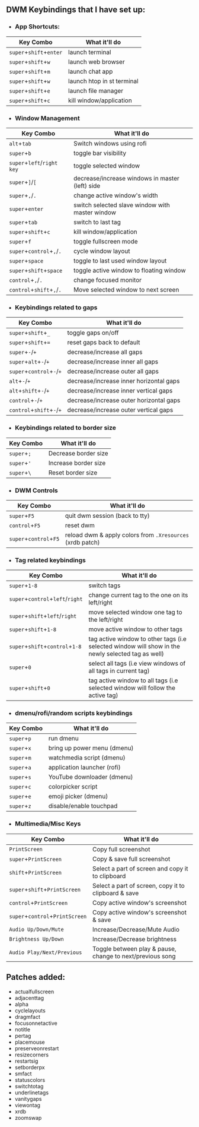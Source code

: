 ## DWM Keybindings that I have set up:


- ### App Shortcuts:

| Key Combo              | What it'll do             |
|------------------------|---------------------------|
| `super`+`shift`+`enter`| launch terminal      	 |
| `super`+`shift`+`w`    | launch web browser   	 |
| `super`+`shift`+`m`    | launch chat app 			 |
| `super`+`shift`+`w`    | launch htop in st terminal|
| `super`+`shift`+`e`    | launch file manager       |
| `super`+`shift`+`c`    | kill window/application	 |


- ### Window Management

| Key Combo             	| What it'll do                                  |
|---------------------------|------------------------------------------------|
| `alt`+`tab`		        | Switch windows using rofi 				 	 |
| `super`+`b`               | toggle bar visibility                          |
| `super`+`left`/`right key`| toggle selected window          			 	 |
| `super`+`]`/`[`			| decrease/increase windows in master (left) side|
| `super`+`,`/`.`			| change active window's width   			 	 |
| `super`+`enter`			| switch selected slave window with master window|
| `super`+`tab`				| switch to last tag 					 		 |
| `super`+`shift`+`c`		| kill window/application 					 	 |
| `super`+`f`				| toggle fullscreen mode 				 		 |
| `super`+`control`+`,`/`.`	| cycle window layout 							 |
| `super`+`space`			| toggle to last used window layout 			 |
| `super`+`shift`+`space`	| toggle active window to floating window 		 |
| `control`+`,`/`.`			| change focused monitor 						 |
| `control`+`shift`+`,`/`.`	| Move selected window to next screen 			 |

- ### Keybindings related to gaps

| Key Combo         		| What it'll do                          |
|---------------------------|----------------------------------------|
| `super`+`shift`+`_` 	 	| toggle gaps on/off 					 |
| `super`+`shift`+`=` 	 	| reset gaps back to default 			 | 
| `super`+`-`/`+` 		    | decrease/increase all gaps			 | 
| `super`+`alt`+`-`/`+` 	| decrease/increase inner all gaps		 | 
| `super`+`control`+`-`/`+` | decrease/increase outer all gaps 		 | 
| `alt`+`-`/`+` 			| decrease/increase inner horizontal gaps| 
| `alt`+`shift`+`-`/`+` 	| decrease/increase inner vertical gaps  | 
| `control`+`-`/`+` 		| decrease/increase outer horizontal gaps| 
| `control`+`shift`+`-`/`+` | decrease/increase outer vertical gaps  | 

- ### Keybindings related to border size

| Key Combo         		| What it'll do                          |
|---------------------------|----------------------------------------|
| `super`+`;`				| Decrease border size 				     |
| `super`+`'`				| Increase border size 				     |
| `super`+`\`				| Reset border size 				 	 |

- ### DWM Controls

| Key Combo       		| What it'll do                                        	   |
|-----------------------|----------------------------------------------------------|
| `super`+`F5`          | quit dwm session (back to tty) 						   |
| `control`+`F5`        | reset dwm 											   |
| `super`+`control`+`F5`| reload dwm & apply colors from `.Xresources` (xrdb patch)|


- ### Tag related keybindings

| Key Combo               		  | What it'll do                                        											 |
|---------------------------------|--------------------------------------------------------------------------------------------------|
| `super`+`1-8`               	  | switch tags 				 																	 |
| `super`+`control`+`left`/`right`| change current tag to the one on its left/right 												 | 
| `super`+`shift`+`left`/`right`  | move selected window one tag to the left/right 													 | 
| `super`+`shift`+`1-8`           | move active window to other tags 			 													 |
| `super`+`shift`+`control`+`1-8` | tag active window to other tags	(i.e selected window will show in the newly selected tag as well)|
| `super`+`0`                     | select all tags (i.e view windows of all tags in current tag) 					 				 |
| `super`+`shift`+`0`             | tag active window to all tags (i.e selected window will follow the active tag) 					 |




- ### dmenu/rofi/random scripts keybindings

| Key Combo	   | What it'll do              |
|--------------|----------------------------|
| `super`+`p`  | run dmenu        			|
| `super`+`x`  | bring up power menu (dmenu)|
| `super`+`m`  | watchmedia script (dmenu)  |
| `super`+`a`  | application launcher (rofi)|
| `super`+`s`  | YouTube downloader (dmenu) |
| `super`+`c`  | colorpicker script 		|
| `super`+`e`  | emoji picker (dmenu)		|
| `super`+`z`  | disable/enable touchpad	|


- ### Multimedia/Misc Keys

| Key Combo                		 | What it'll do                                            |
|--------------------------------|----------------------------------------------------------|
| `PrintScreen`              	 | Copy full screenshot                                     |
| `super`+`PrintScreen`        	 | Copy & save full screenshot                              |
| `shift`+`PrintScreen`        	 | Select a part of screen and copy it to clipboard         |
| `super`+`shift`+`PrintScreen`  | Select a part of screen, copy it to clipboard & save     |
| `control`+`PrintScreen`        | Copy active window's screenshot                          |
| `super`+`control`+`PrintScreen`| Copy active window's screenshot & save                   |
| `Audio Up/Down/Mute`       	 | Increase/Decrease/Mute Audio                             |
| `Brightness Up/Down`        	 | Increase/Decrease brightness                             |
| `Audio Play/Next/Previous`  	 | Toggle between play & pause, change to next/previous song|


## Patches added:

- actualfullscreen
- adjacenttag
- alpha
- cyclelayouts
- dragmfact
- focusonnetactive
- notitle
- pertag
- placemouse
- preserveonrestart
- resizecorners
- restartsig
- setborderpx
- smfact
- statuscolors
- switchtotag
- underlinetags
- vanitygaps
- viewontag
- xrdb
- zoomswap
